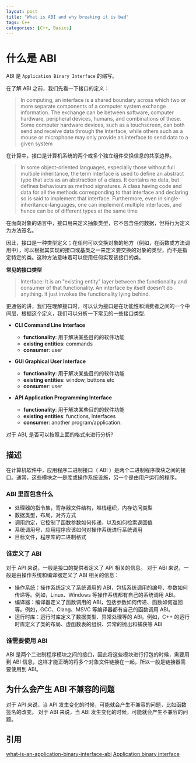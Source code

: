 ```yaml
---
layout: post
title: "What is ABI and why breaking it is bad"
tags: C++ 
categories: [C++, Basics]
---
```


# 什么是 ABI 

ABI 是 `Application Binary Interface` 的缩写。

在了解 ABI 之前，我们先看一下接口的定义：

> In computing, an interface is a shared boundary across which two or more separate components of a computer system exchange information. 
The exchange can be between software, computer hardware, peripheral devices, humans, and combinations of these.
Some computer hardware devices, such as a touchscreen, can both send and receive data through the interface, while others such as a mouse or microphone may only provide an interface to send data to a given system

在计算中，接口是计算机系统的两个或多个独立组件交换信息的共享边界。

>In some object-oriented languages, especially those without full multiple inheritance, the term interface is used to define an abstract type that acts as an abstraction of a class. 
It contains no data, but defines behaviours as method signatures. A class having code and data for all the methods corresponding to that interface and declaring so is said to implement that interface.
Furthermore, even in single-inheritance-languages, one can implement multiple interfaces, and hence can be of different types at the same time 

在面向对象的语言中，接口用来定义抽象类型，它不包含任何数据，但将行为定义为方法签名。

因此，接口是一种类型定义；在任何可以交换对象的地方（例如，在函数或方法调用中），可以根据其实现的接口或基类之一来定义要交换的对象的类型，而不是指定特定的类。这种方法意味着可以使用任何实现该接口的类。

**常见的接口类型**

> Interface: It is an "existing entity" layer between the functionality and consumer of that functionality.
 An interface by itself doesn't do anything. It just invokes the functionality lying behind.

更通俗的讲，我们在理解接口时，可以认为接口是在功能性和消费者之间的一个中间层，根据这个定义，我们可以分析一下常见的一些接口类型.

- **CLI Command Line Interface**
    - **functionality**: 用于解决某些目的的软件功能
    - **existing entities**: commands
    - **consumer**: user

- **GUI Graphical User Interface**
    - **functionality**: 用于解决某些目的的软件功能
    - **existing entities**: window, buttons etc
    - **consumer**: user

- **API Application Programming Interface**
    - **functionality**: 用于解决某些目的的软件功能
    - **existing entities**: functions, Interfaces
    - **consumer**: another program/application.

对于 ABI, 是否可以按照上面的格式来进行分析?

## 描述

在计算机软件中，应用程序二进制接口（ ABI ）是两个二进制程序模块之间的接口。通常，这些模块之一是库或操作系统设施，另一个是由用户运行的程序。

### ABI 里面包含什么
- 处理器的指令集，寄存器文件结构，堆栈组织，内存访问类型
- 数据类型，布局，对齐方式
- 调用约定，它控制了函数参数如何传递，以及如何检索返回值
- 系统调用号，应用程序应该如何对操作系统进行系统调用
- 目标文件，程序库的二进制格式

### 谁定义了 ABI 
对于 API 来说，一般是接口的提供者定义了 API 相关的信息。
对于 ABI 来说，一般是由操作系统和编译器定义了 ABI 相关的信息：
- 操作系统：操作系统定义了系统调用的 ABI，包括系统调用的编号、参数如何传递等。例如，Linux、Windows 等操作系统都有自己的系统调用 ABI。
- 编译器：编译器定义了函数调用的 ABI，包括参数如何传递、函数如何返回等。例如，GCC、Clang、MSVC 等编译器都有自己的函数调用 ABI。
- 运行时库：运行时库定义了数据类型、异常处理等的 ABI。例如，C++ 的运行时库定义了类的布局、虚函数表的组织、异常的抛出和捕获等 ABI

### 谁需要使用 ABI 
ABI 是两个二进制程序模块之间的接口，因此将这些模块进行打包的时候，需要用到 ABI 信息，这样才能正确的将多个对象文件链接在一起，所以一般是链接器需要使用到 ABI。

## 为什么会产生 ABI 不兼容的问题
对于 API 来说，当 API 发生变化的时候，可能就会产生不兼容的问题，比如函数签名的改变。
对于 ABI 来说，当 ABI 发生变化的时候，可能就会产生不兼容的问题。




## 引用
[what-is-an-application-binary-interface-abi](https://stackoverflow.com/questions/2171177/what-is-an-application-binary-interface-abi)
[Application binary interface](https://en.wikipedia.org/wiki/Application_binary_interface) 
